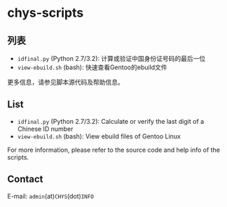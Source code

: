 # chys-scripts #

## 列表 ##

* `idfinal.py` (Python 2.7/3.2): 计算或验证中国身份证号码的最后一位
* `view-ebuild.sh` (bash): 快速查看Gentoo的ebuild文件

更多信息，请参见脚本源代码及帮助信息。

## List ##

* `idfinal.py` (Python 2.7/3.2): Calculate or verify the last digit of a Chinese ID number
* `view-ebuild.sh` (bash): View ebuild files of Gentoo Linux

For more information, please refer to the source code and help info of the scripts.

## Contact ##

E-mail: `admin`(at)`CHYS`(dot)`INFO`
